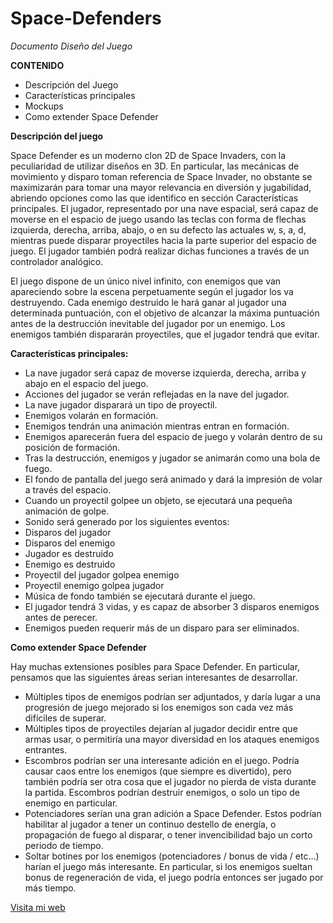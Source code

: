 # Space-Defenders
_Documento Diseño del Juego_

**CONTENIDO**
- Descripción del Juego
- Características principales
- Mockups
- Como extender Space Defender

**Descripción del juego**

Space Defender es un moderno clon 2D de Space Invaders, con la peculiaridad de utilizar diseños en 3D. En particular, las mecánicas de movimiento y disparo toman referencia de Space Invader, no obstante se maximizarán para tomar una mayor relevancia en diversión y jugabilidad, abriendo opciones como las que identifico en sección Características principales. El jugador, representado por una nave espacial, será capaz de moverse en el espacio de juego usando las teclas con forma de flechas izquierda, derecha, arriba, abajo, o en su defecto las actuales w, s, a, d, mientras puede disparar proyectiles hacia la parte superior del espacio de juego. El jugador también podrá realizar dichas funciones a través de un controlador analógico. 

El juego dispone de un único nivel infinito, con enemigos que van apareciendo sobre la escena perpetuamente según el jugador los va destruyendo. Cada enemigo destruido le hará ganar al jugador una determinada puntuación, con el objetivo de alcanzar la máxima puntuación antes de la destrucción inevitable del jugador por un enemigo. Los enemigos también dispararán proyectiles, que el jugador tendrá que evitar.

**Características principales:**
-	La nave jugador será capaz de moverse izquierda, derecha, arriba y abajo en el espacio del juego.
-	Acciones del jugador se verán reflejadas en la nave del jugador.
-	La nave jugador disparará un tipo de proyectil.
-	Enemigos volarán en formación.
-	Enemigos tendrán una animación mientras entran en formación.
-	Enemigos aparecerán fuera del espacio de juego y volarán dentro de su posición de formación.
-	Tras la destrucción, enemigos y jugador se animarán como una bola de fuego.
-	El fondo de pantalla del juego será animado y dará la impresión de volar a través del espacio.
-	Cuando un proyectil golpee un objeto, se ejecutará una pequeña animación de golpe.
-	Sonido será generado por los siguientes eventos:
-	Disparos del jugador
-	Disparos del enemigo
-	Jugador es destruido
-	Enemigo es destruido
-	Proyectil del jugador golpea enemigo
-	Proyectil enemigo golpea jugador
-	Música de fondo también se ejecutará durante el juego.
-	El jugador tendrá 3 vidas, y es capaz de absorber 3 disparos enemigos antes de perecer.
-	Enemigos pueden requerir más de un disparo para ser eliminados.

**Como extender Space Defender**

Hay muchas extensiones posibles para Space Defender. En particular, pensamos que las siguientes áreas serian interesantes de desarrollar.

-	Múltiples tipos de enemigos podrían ser adjuntados, y daría lugar a una progresión de juego mejorado si los enemigos son cada vez más difíciles de superar.
-	Múltiples tipos de proyectiles dejarían al jugador decidir entre que armas usar, o permitiría una mayor diversidad en los ataques enemigos entrantes.
-	Escombros podrían ser una interesante adición en el juego. Podría causar caos entre los enemigos (que siempre es divertido), pero también podría ser otra cosa que el jugador no pierda de vista durante la partida. Escombros podrían destruir enemigos, o solo un tipo de enemigo en particular.
-	Potenciadores serían una gran adición a Space Defender. Estos podrían habilitar al jugador a tener un continuo destello de energía, o propagación de fuego al disparar, o tener invencibilidad bajo un corto periodo de tiempo.
-	Soltar botines por los enemigos (potenciadores / bonus de vida / etc…) harían el juego más interesante. En particular, si los enemigos sueltan bonus de regeneración de vida, el juego podría entonces ser jugado por más tiempo.

[Visita mi web](http://labincreators.com)
